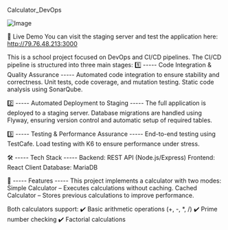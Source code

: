 Calculator_DevOps

![Image](https://github.com/user-attachments/assets/ea96d3ff-2c6d-4df6-8591-393919bf1022)

🚀 Live Demo
You can visit the staging server and test the application here: http://79.76.48.213:3000

This is a school project focused on DevOps and CI/CD pipelines. 
The CI/CD pipeline is structured into three main stages:
1️⃣ ----- Code Integration & Quality Assurance -----
    Automated code integration to ensure stability and correctness.
    Unit tests, code coverage, and mutation testing.
    Static code analysis using SonarQube.

2️⃣ ----- Automated Deployment to Staging -----
    The full application is deployed to a staging server.
    Database migrations are handled using Flyway, ensuring version control and automatic setup of required tables.

3️⃣ ----- Testing & Performance Assurance -----
    End-to-end testing using TestCafe.
    Load testing with K6 to ensure performance under stress.

🛠️ ----- Tech Stack -----
    Backend: REST API (Node.js/Express)
    Frontend: React Client
    Database: MariaDB

📌 ----- Features -----
This project implements a calculator with two modes:
    Simple Calculator – Executes calculations without caching.
    Cached Calculator – Stores previous calculations to improve performance.

Both calculators support:
✔️ Basic arithmetic operations (+, -, *, /)
✔️ Prime number checking
✔️ Factorial calculations
